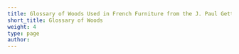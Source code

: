 ```yaml
---
title: Glossary of Woods Used in French Furniture from the J. Paul Getty Museum Collection
short_title: Glossary of Woods
weight: 4
type: page
author: 
---
```

